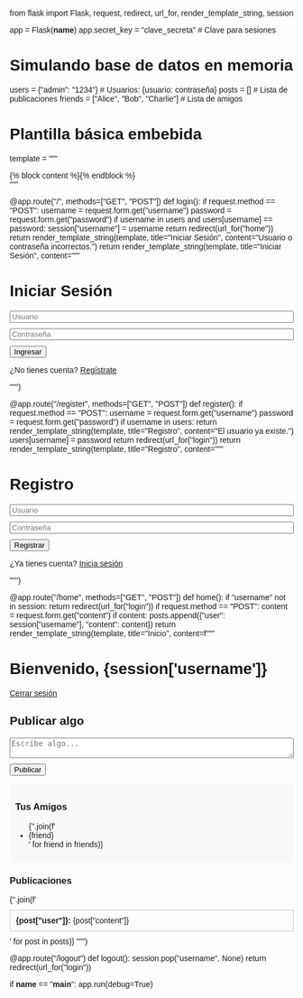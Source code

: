 from flask import Flask, request, redirect, url_for, render_template_string, session

app = Flask(__name__)
app.secret_key = "clave_secreta"  # Clave para sesiones

# Simulando base de datos en memoria
users = {"admin": "1234"}  # Usuarios: {usuario: contraseña}
posts = []  # Lista de publicaciones
friends = ["Alice", "Bob", "Charlie"]  # Lista de amigos

# Plantilla básica embebida
template = """
<!DOCTYPE html>
<html lang="es">
<head>
    <meta charset="UTF-8">
    <meta name="viewport" content="width=device-width, initial-scale=1.0">
    <title>{{ title }}</title>
    <style>
        body { font-family: Arial, sans-serif; margin: 20px; }
        .container { max-width: 600px; margin: auto; }
        .post { border: 1px solid #ccc; padding: 10px; margin: 10px 0; }
        .friends { background-color: #f9f9f9; padding: 10px; margin: 10px 0; }
        textarea, input { width: 100%; margin-bottom: 10px; }
    </style>
</head>
<body>
    <div class="container">
        {% block content %}{% endblock %}
    </div>
</body>
</html>
"""

@app.route("/", methods=["GET", "POST"])
def login():
    if request.method == "POST":
        username = request.form.get("username")
        password = request.form.get("password")
        if username in users and users[username] == password:
            session["username"] = username
            return redirect(url_for("home"))
        return render_template_string(template, title="Iniciar Sesión", content="Usuario o contraseña incorrectos.")
    return render_template_string(template, title="Iniciar Sesión", content="""
        <h1>Iniciar Sesión</h1>
        <form method="POST">
            <input type="text" name="username" placeholder="Usuario" required>
            <input type="password" name="password" placeholder="Contraseña" required>
            <button type="submit">Ingresar</button>
        </form>
        <p>¿No tienes cuenta? <a href="{{ url_for('register') }}">Regístrate</a></p>
    """)

@app.route("/register", methods=["GET", "POST"])
def register():
    if request.method == "POST":
        username = request.form.get("username")
        password = request.form.get("password")
        if username in users:
            return render_template_string(template, title="Registro", content="El usuario ya existe.")
        users[username] = password
        return redirect(url_for("login"))
    return render_template_string(template, title="Registro", content="""
        <h1>Registro</h1>
        <form method="POST">
            <input type="text" name="username" placeholder="Usuario" required>
            <input type="password" name="password" placeholder="Contraseña" required>
            <button type="submit">Registrar</button>
        </form>
        <p>¿Ya tienes cuenta? <a href="{{ url_for('login') }}">Inicia sesión</a></p>
    """)

@app.route("/home", methods=["GET", "POST"])
def home():
    if "username" not in session:
        return redirect(url_for("login"))
    if request.method == "POST":
        content = request.form.get("content")
        if content:
            posts.append({"user": session["username"], "content": content})
    return render_template_string(template, title="Inicio", content=f"""
        <h1>Bienvenido, {session['username']}</h1>
        <a href="{{ url_for('logout') }}">Cerrar sesión</a>
        <h2>Publicar algo</h2>
        <form method="POST">
            <textarea name="content" placeholder="Escribe algo..."></textarea>
            <button type="submit">Publicar</button>
        </form>
        <div class="friends">
            <h3>Tus Amigos</h3>
            <ul>
                {''.join(f'<li>{friend}</li>' for friend in friends)}
            </ul>
        </div>
        <h3>Publicaciones</h3>
        {''.join(f'<div class="post"><b>{post["user"]}:</b> {post["content"]}</div>' for post in posts)}
    """)

@app.route("/logout")
def logout():
    session.pop("username", None)
    return redirect(url_for("login"))

if __name__ == "__main__":
    app.run(debug=True)
